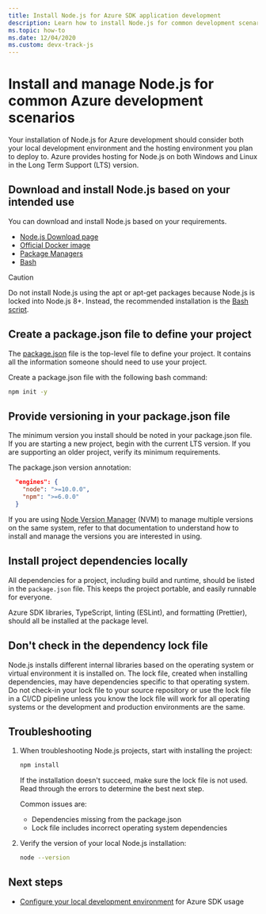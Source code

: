 ```yaml
---
title: Install Node.js for Azure SDK application development
description: Learn how to install Node.js for common development scenarios with Azure.
ms.topic: how-to
ms.date: 12/04/2020
ms.custom: devx-track-js
---
```


# Install and manage Node.js for common Azure development scenarios

Your installation of Node.js for Azure development should consider both your local development environment and the hosting environment you plan to deploy to. 
Azure provides hosting for Node.js on both Windows and Linux in the Long Term Support (LTS) version. 

## Download and install Node.js based on your intended use

You can download and install Node.js based on your requirements.
 
* [Node.js Download page](https://nodejs.org/en/download/) 
* [Official Docker image](https://hub.docker.com/_/node/)
* [Package Managers](https://nodejs.org/en/download/package-manager/)
* [Bash](https://github.com/nodesource/distributions/blob/master/README.md#debinstall) 

> [!CAUTION] 
> Do not install Node.js using the apt or apt-get packages because Node.js is locked into Node.js 8+. Instead, the recommended installation is the [Bash script](https://github.com/nodesource/distributions/blob/master/README.md#debinstall). 

## Create a package.json file to define your project

The [package.json](https://docs.npmjs.com/cli/v6/configuring-npm/package-json) file is the top-level file to define your project. It contains all the information someone should need to use your project. 

Create a package.json file with the following bash command:

```bash
npm init -y
```

## Provide versioning in your package.json file

The minimum version you install should be noted in your package.json file. If you are starting a new project, begin with the current LTS version. If you are supporting an older project, verify its minimum requirements. 

The package.json version annotation:

```json
  "engines": {
    "node": ">=10.0.0",
    "npm": ">=6.0.0"
  }
```

If you are using [Node Version Manager](https://github.com/nvm-sh/nvm) (NVM) to manage multiple versions on the same system, refer to that documentation to understand how to install and manage the versions you are interested in using. 

## Install project dependencies locally

All dependencies for a project, including build and runtime, should be listed in the `package.json` file. This keeps the project portable, and easily runnable for everyone. 

Azure SDK libraries, TypeScript, linting (ESLint), and formatting (Prettier),  should all be installed at the package level. 

## Don't check in the dependency lock file

Node.js installs different internal libraries based on the operating system or virtual environment it is installed on. The lock file, created when installing dependencies, may have dependencies specific to that operating system. Do not check-in your lock file to your source repository or use the lock file in a CI/CD pipeline unless you know the lock file will work for all operating systems or the development and production environments are the same. 

## Troubleshooting

1. When troubleshooting Node.js projects, start with installing the project:

    ```bash
    npm install
    ```

    If the installation doesn't succeed, make sure the lock file is not used. Read through the errors to determine the best next step. 

    Common issues are:
    * Dependencies missing from the package.json
    * Lock file includes incorrect operating system dependencies

1. Verify the version of your local Node.js installation:

    ```bash
    node --version
    ```

## Next steps

* [Configure your local development environment](configure-local-development-environment.md) for Azure SDK usage